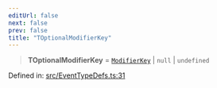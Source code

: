 ```yaml
---
editUrl: false
next: false
prev: false
title: "TOptionalModifierKey"
---
```


> **TOptionalModifierKey** = [`ModifierKey`](/api/type-aliases/modifierkey/) \| `null` \| `undefined`

Defined in: [src/EventTypeDefs.ts:31](https://github.com/fabricjs/fabric.js/blob/8206f10a405480a7ba988ff6cfdde6412c1f13f8/src/EventTypeDefs.ts#L31)

